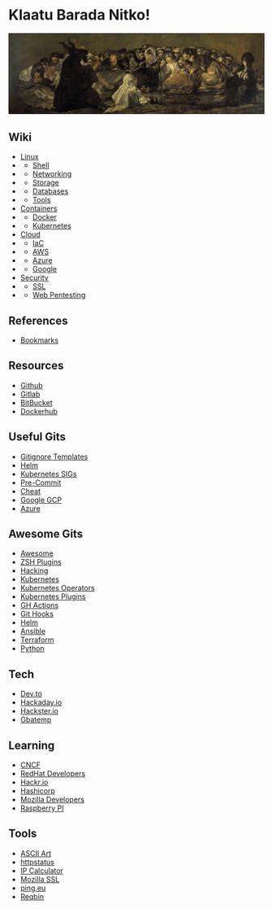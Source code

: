 # Klaatu Barada Nitko!

<p align="center">
  <img src="img/welcome.jpg?raw=true"/>
</p>

## Wiki
- [Linux](res/linux/index.md)
- - [Shell](res/linux/shell.md)
- - [Networking](res/linux/networking.md)
- - [Storage](res/linux/storage.md)
- - [Databases](res/linux/databases.md)
- - [Tools](res/linux/tools.md)
- [Containers](res/containers/index.md)
- - [Docker](res/containers/docker.md)
- - [Kubernetes](res/containers/kubernetes.md)
- [Cloud](res/cloud/index.md)
- - [IaC](res/cloud/tools.md)
- - [AWS](res/cloud/aws.md)
- - [Azure](res/cloud/azure.md)
- - [Google](res/cloud/google.md)
- [Security](res/security/index.md)
- - [SSL](res/security/ssl.md)
- - [Web Pentesting](res/security/web.md)

## References
- [Bookmarks](res/bookmarks.md)

## Resources
- [Github](https://github.com)
- [Gitlab](https://gitlab.com)
- [BitBucket](https://bitbucket.org/)
- [Dockerhub](https://hub.docker.com)

## Useful Gits
- [Gitignore Templates](https://github.com/github/gitignore)
- [Helm](https://github.com/helm)
- [Kubernetes SIGs](https://github.com/kubernetes-sigs)
- [Pre-Commit](https://github.com/pre-commit)
- [Cheat](https://github.com/cheat)
- [Google GCP](https://github.com/GoogleCloudPlatform)
- [Azure](https://github.com/Azure)

## Awesome Gits
- [Awesome](https://github.com/sindresorhus/awesome)
- [ZSH Plugins](https://github.com/unixorn/awesome-zsh-plugins)
- [Hacking](https://github.com/Hack-with-Github/Awesome-Hacking)
- [Kubernetes](https://github.com/ramitsurana/awesome-kubernetes)
- [Kubernetes Operators](https://github.com/operator-framework/awesome-operators)
- [Kubernetes Plugins](https://github.com/ishantanu/awesome-kubectl-plugins)
- [GH Actions](https://github.com/sdras/awesome-actions)
- [Git Hooks](https://github.com/aitemr/awesome-git-hooks)
- [Helm](https://github.com/cdwv/awesome-helm)
- [Ansible](https://github.com/KeyboardInterrupt/awesome-ansible)
- [Terraform](https://github.com/shuaibiyy/awesome-terraform)
- [Python](https://github.com/vinta/awesome-python)

## Tech
- [Dev.to](https://dev.to)
- [Hackaday.io](https://hackaday.io)
- [Hackster.io](https://www.hackster.io)
- [Gbatemp](https://gbatemp.net)

## Learning
- [CNCF](https://landscape.cncf.io)
- [RedHat Developers](https://developers.redhat.com)
- [Hackr.io](https://hackr.io)
- [Hashicorp](https://learn.hashicorp.com)
- [Mozilla Developers](https://developer.mozilla.org)
- [Raspberry PI](https://projects.raspberrypi.org)

## Tools
- [ASCII Art](http://patorjk.com/software/taag)
- [httpstatus](https://httpstatus.io)
- [IP Calculator](http://jodies.de/ipcalc)
- [Mozilla SSL](https://ssl-config.mozilla.org)
- [ping.eu](https://ping.eu)
- [Reqbin](https://reqbin.com)
